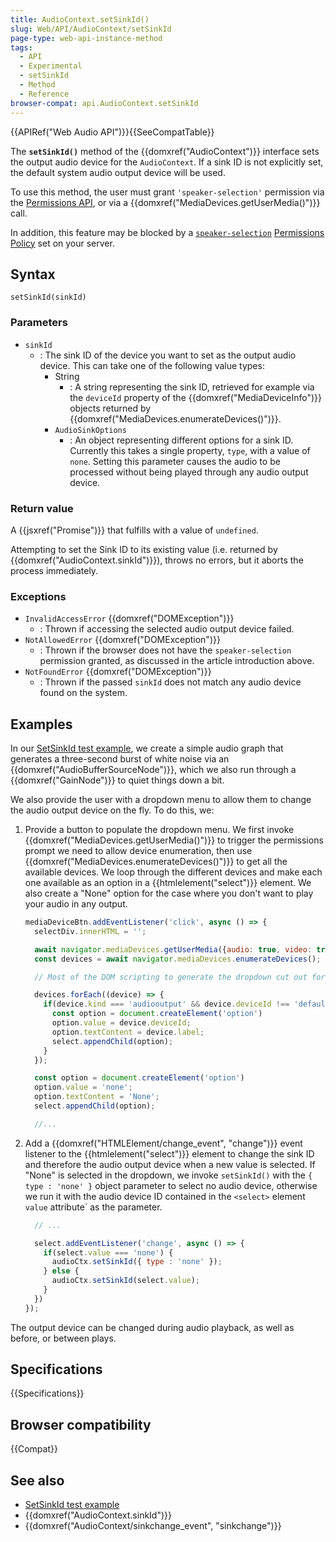 ```yaml
---
title: AudioContext.setSinkId()
slug: Web/API/AudioContext/setSinkId
page-type: web-api-instance-method
tags:
  - API
  - Experimental
  - setSinkId
  - Method
  - Reference
browser-compat: api.AudioContext.setSinkId
---
```


{{APIRef("Web Audio API")}}{{SeeCompatTable}}

The **`setSinkId()`** method of the {{domxref("AudioContext")}} interface sets the output audio device for the `AudioContext`. If a sink ID is not explicitly set, the default system audio output device will be used.

To use this method, the user must grant `'speaker-selection'` permission via the [Permissions API](/en-US/docs/Web/API/Permissions_API), or via a {{domxref("MediaDevices.getUserMedia()")}} call.

In addition, this feature may be blocked by a [`speaker-selection`](/en-US/docs/Web/HTTP/Headers/Permissions-Policy/speaker-selection) [Permissions Policy](/en-US/docs/Web/HTTP/Permissions_Policy) set on your server.

## Syntax

```js-nolint
setSinkId(sinkId)
```

### Parameters

- `sinkId`
  - : The sink ID of the device you want to set as the output audio device. This can take one of the following value types:
    - String
      - : A string representing the sink ID, retrieved for example via the `deviceId` property of the {{domxref("MediaDeviceInfo")}} objects returned by {{domxref("MediaDevices.enumerateDevices()")}}.
    - `AudioSinkOptions`
      - : An object representing different options for a sink ID. Currently this takes a single property, `type`, with a value of `none`. Setting this parameter causes the audio to be processed without being played through any audio output device.

### Return value

A {{jsxref("Promise")}} that fulfills with a value of `undefined`.

Attempting to set the Sink ID to its existing value (i.e. returned by {{domxref("AudioContext.sinkId")}}), throws no errors, but it aborts the process immediately.

### Exceptions

- `InvalidAccessError` {{domxref("DOMException")}}
  - : Thrown if accessing the selected audio output device failed.
- `NotAllowedError` {{domxref("DOMException")}}
  - : Thrown if the browser does not have the `speaker-selection` permission granted, as discussed in the article introduction above.
- `NotFoundError` {{domxref("DOMException")}}
  - : Thrown if the passed `sinkId` does not match any audio device found on the system.

## Examples

In our [SetSinkId test example](https://set-sink-id.glitch.me/), we create a simple audio graph that generates a three-second burst of white noise via an {{domxref("AudioBufferSourceNode")}}, which we also run through a {{domxref("GainNode")}} to quiet things down a bit.

We also provide the user with a dropdown menu to allow them to change the audio output device on the fly. To do this, we:

1. Provide a button to populate the dropdown menu. We first invoke {{domxref("MediaDevices.getUserMedia()")}} to trigger the permissions prompt we need to allow device enumeration, then use {{domxref("MediaDevices.enumerateDevices()")}} to get all the available devices. We loop through the different devices and make each one available as an option in a {{htmlelement("select")}} element. We also create a "None" option for the case where you don't want to play your audio in any output.

   ```js
   mediaDeviceBtn.addEventListener('click', async () => {
     selectDiv.innerHTML = '';

     await navigator.mediaDevices.getUserMedia({audio: true, video: true});
     const devices = await navigator.mediaDevices.enumerateDevices();

     // Most of the DOM scripting to generate the dropdown cut out for brevity

     devices.forEach((device) => {
       if(device.kind === 'audiooutput' && device.deviceId !== 'default') {
         const option = document.createElement('option')
         option.value = device.deviceId;
         option.textContent = device.label;
         select.appendChild(option);
       }
     });

     const option = document.createElement('option')
     option.value = 'none';
     option.textContent = 'None';
     select.appendChild(option);

     //...
   ```

2. Add a {{domxref("HTMLElement/change_event", "change")}} event listener to the {{htmlelement("select")}} element to change the sink ID and therefore the audio output device when a new value is selected. If "None" is selected in the dropdown, we invoke `setSinkId()` with the `{ type : 'none' }` object parameter to select no audio device, otherwise we run it with the audio device ID contained in the `<select>` element `value` attribute` as the parameter.

   ```js
     // ...

     select.addEventListener('change', async () => {
       if(select.value === 'none') {
         audioCtx.setSinkId({ type : 'none' });
       } else {
         audioCtx.setSinkId(select.value);
       }
     })
   });
   ```

The output device can be changed during audio playback, as well as before, or between plays.

## Specifications

{{Specifications}}

## Browser compatibility

{{Compat}}

## See also

- [SetSinkId test example](https://set-sink-id.glitch.me/)
- {{domxref("AudioContext.sinkId")}}
- {{domxref("AudioContext/sinkchange_event", "sinkchange")}}
